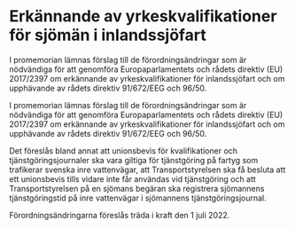 # Erkännande av yrkeskvalifikationer för sjömän i inlandssjöfart

I promemorian lämnas förslag till de förordningsändringar som är nödvändiga för att genomföra Europaparlamentets och rådets direktiv (EU) 2017/2397 om erkännande av yrkeskvalifikationer för inlandssjöfart och om upphävande av rådets direktiv 91/672/EEG och 96/50.

I promemorian lämnas förslag till de förordningsändringar som är nödvändiga för att genomföra Europaparlamentets och rådets direktiv (EU) 2017/2397 om erkännande av yrkeskvalifikationer för inlandssjöfart och om upphävande av rådets direktiv 91/672/EEG och 96/50.

Det föreslås bland annat att unionsbevis för kvalifikationer och tjänstgöringsjournaler ska vara giltiga för tjänstgöring på fartyg som trafikerar svenska inre vattenvägar, att Transportstyrelsen ska få besluta att ett unionsbevis tills vidare inte får användas vid tjänstgöring och att Transportstyrelsen på en sjömans begäran ska registrera sjömannens tjänstgöringstid på inre vattenvägar i sjömannens tjänstgöringsjournal.

Förordningsändringarna föreslås träda i kraft den 1 juli 2022.
